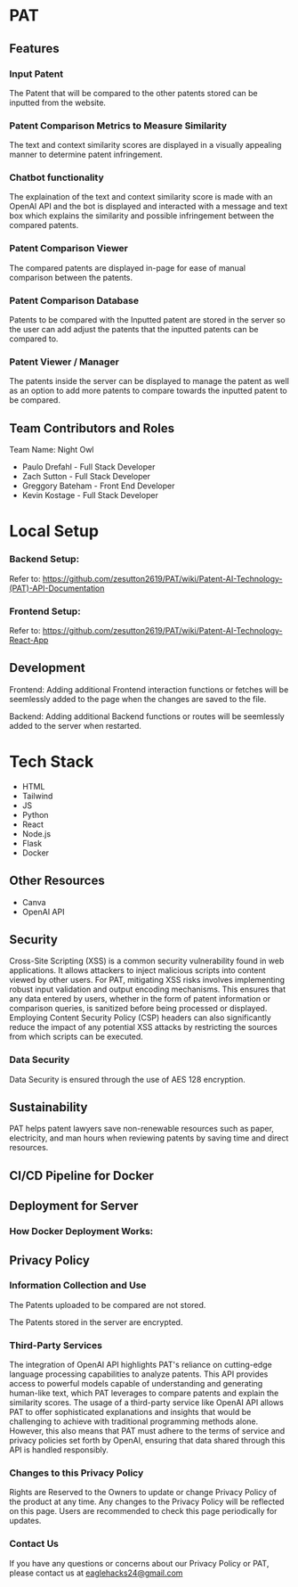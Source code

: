 # PAT

## Features

### Input Patent

The Patent that will be compared to the other patents stored can be inputted from the website.

### Patent Comparison Metrics to Measure Similarity

The text and context similarity scores are displayed in a visually appealing manner to determine patent infringement.

### Chatbot functionality

The explaination of the text and context similarity score is made with an OpenAI API and the bot is displayed and interacted with a message and text box which explains the similarity and possible infringement between the compared patents.

### Patent Comparison Viewer

The compared patents are displayed in-page for ease of manual comparison between the patents.

### Patent Comparison Database

Patents to be compared with the Inputted patent are stored in the server so the user can add adjust the patents that the inputted patents can be compared to.

### Patent Viewer / Manager

The patents inside the server can be displayed to manage the patent as well as an option to add more patents to compare towards the inputted patent to be compared.

## Team Contributors and Roles
Team Name: Night Owl
* Paulo Drefahl - Full Stack Developer
* Zach Sutton - Full Stack Developer
* Greggory Bateham - Front End Developer
* Kevin Kostage - Full Stack Developer

# Local Setup
### Backend Setup:

Refer to: https://github.com/zesutton2619/PAT/wiki/Patent-AI-Technology-(PAT)-API-Documentation

### Frontend Setup:

Refer to: https://github.com/zesutton2619/PAT/wiki/Patent-AI-Technology-React-App

## Development

Frontend:
Adding additional Frontend interaction functions or fetches will be seemlessly added to the page when the changes are saved to the file.

Backend:
Adding additional Backend functions or routes will be seemlessly added to the server when restarted.

# Tech Stack

* HTML
* Tailwind
* JS
* Python
* React
* Node.js
* Flask
* Docker


## Other Resources

* Canva
* OpenAI API

## Security

Cross-Site Scripting (XSS) is a common security vulnerability found in web applications. It allows attackers to inject malicious scripts into content viewed by other users. For PAT, mitigating XSS risks involves implementing robust input validation and output encoding mechanisms. This ensures that any data entered by users, whether in the form of patent information or comparison queries, is sanitized before being processed or displayed. Employing Content Security Policy (CSP) headers can also significantly reduce the impact of any potential XSS attacks by restricting the sources from which scripts can be executed.

### Data Security

Data Security is ensured through the use of AES 128 encryption.

## Sustainability

PAT helps patent lawyers save non-renewable resources such as paper, electricity, and man hours when reviewing patents by saving time and direct resources.

## CI/CD Pipeline for Docker

## Deployment for Server

### How Docker Deployment Works:

## Privacy Policy

### Information Collection and Use

The Patents uploaded to be compared are not stored.

The Patents stored in the server are encrypted.

### Third-Party Services

The integration of OpenAI API highlights PAT's reliance on cutting-edge language processing capabilities to analyze patents. This API provides access to powerful models capable of understanding and generating human-like text, which PAT leverages to compare patents and explain the similarity scores. The usage of a third-party service like OpenAI API allows PAT to offer sophisticated explanations and insights that would be challenging to achieve with traditional programming methods alone. However, this also means that PAT must adhere to the terms of service and privacy policies set forth by OpenAI, ensuring that data shared through this API is handled responsibly.

### Changes to this Privacy Policy

Rights are Reserved to the Owners to update or change Privacy Policy of the product at any time. Any changes to the Privacy Policy will be reflected on this page. Users are recommended to check this page periodically for updates.

### Contact Us

If you have any questions or concerns about our Privacy Policy or PAT, please contact us at eaglehacks24@gmail.com
